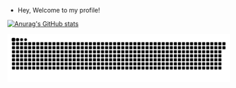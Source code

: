 - Hey, Welcome to my profile!

[![Anurag's GitHub stats](https://github-readme-stats.vercel.app/api?username=Guilherme-K-Santos)](https://github.com/anuraghazra/github-readme-stats)


 ![Snake animation](https://github.com/Guilherme-K-Santos/Guilherme-K-Santos/blob/output/github-contribution-grid-snake.svg)
